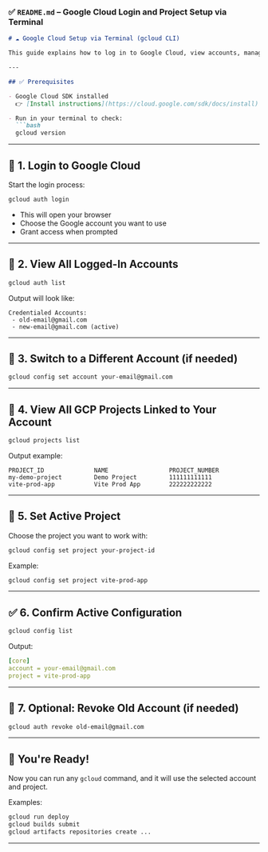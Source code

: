 ### ✅ `README.md` – Google Cloud Login and Project Setup via Terminal

````markdown
# ☁️ Google Cloud Setup via Terminal (gcloud CLI)

This guide explains how to log in to Google Cloud, view accounts, manage projects, and set a default project using the terminal.

---

## ✅ Prerequisites

- Google Cloud SDK installed  
  👉 [Install instructions](https://cloud.google.com/sdk/docs/install)

- Run in your terminal to check:
  ```bash
  gcloud version
````

---

## 🔐 1. Login to Google Cloud

Start the login process:

```bash
gcloud auth login
```

* This will open your browser
* Choose the Google account you want to use
* Grant access when prompted

---

## 👤 2. View All Logged-In Accounts

```bash
gcloud auth list
```

Output will look like:

```
Credentialed Accounts:
 - old-email@gmail.com
 - new-email@gmail.com (active)
```

---

## 🔄 3. Switch to a Different Account (if needed)

```bash
gcloud config set account your-email@gmail.com
```

---

## 📁 4. View All GCP Projects Linked to Your Account

```bash
gcloud projects list
```

Output example:

```
PROJECT_ID              NAME                 PROJECT_NUMBER
my-demo-project         Demo Project         111111111111
vite-prod-app           Vite Prod App        222222222222
```

---

## 📌 5. Set Active Project

Choose the project you want to work with:

```bash
gcloud config set project your-project-id
```

Example:

```bash
gcloud config set project vite-prod-app
```

---

## ✅ 6. Confirm Active Configuration

```bash
gcloud config list
```

Output:

```yaml
[core]
account = your-email@gmail.com
project = vite-prod-app
```

---

## 🧼 7. Optional: Revoke Old Account (if needed)

```bash
gcloud auth revoke old-email@gmail.com
```

---

## 🎉 You're Ready!

Now you can run any `gcloud` command, and it will use the selected account and project.

Examples:

```bash
gcloud run deploy
gcloud builds submit
gcloud artifacts repositories create ...
```

---

